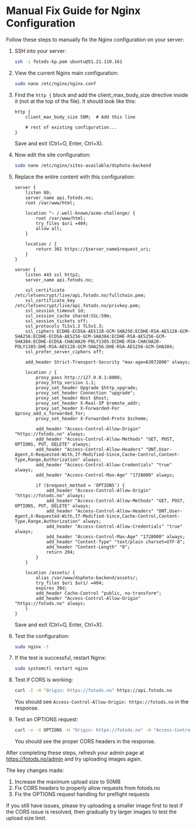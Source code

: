 # Manual Fix Guide for Nginx Configuration

Follow these steps to manually fix the Nginx configuration on your server:

1. SSH into your server:

    ```bash
    ssh -i fotods-kp.pem ubuntu@51.21.110.161
    ```

2. View the current Nginx main configuration:

    ```bash
    sudo nano /etc/nginx/nginx.conf
    ```

3. Find the `http {` block and add the client_max_body_size directive inside it (not at the top of the file). It should look like this:

    ```
    http {
        client_max_body_size 50M;  # Add this line

        # rest of existing configuration...
    }
    ```

    Save and exit (Ctrl+O, Enter, Ctrl+X).

4. Now edit the site configuration:

    ```bash
    sudo nano /etc/nginx/sites-available/dsphoto-backend
    ```

5. Replace the entire content with this configuration:

    ```
    server {
        listen 80;
        server_name api.fotods.no;
        root /var/www/html;

        location ^~ /.well-known/acme-challenge/ {
            root /var/www/html;
            try_files $uri =404;
            allow all;
        }

        location / {
            return 301 https://$server_name$request_uri;
        }
    }

    server {
        listen 443 ssl http2;
        server_name api.fotods.no;

        ssl_certificate /etc/letsencrypt/live/api.fotods.no/fullchain.pem;
        ssl_certificate_key /etc/letsencrypt/live/api.fotods.no/privkey.pem;
        ssl_session_timeout 1d;
        ssl_session_cache shared:SSL:50m;
        ssl_session_tickets off;
        ssl_protocols TLSv1.2 TLSv1.3;
        ssl_ciphers ECDHE-ECDSA-AES128-GCM-SHA256:ECDHE-RSA-AES128-GCM-SHA256:ECDHE-ECDSA-AES256-GCM-SHA384:ECDHE-RSA-AES256-GCM-SHA384:ECDHE-ECDSA-CHACHA20-POLY1305:ECDHE-RSA-CHACHA20-POLY1305:DHE-RSA-AES128-GCM-SHA256:DHE-RSA-AES256-GCM-SHA384;
        ssl_prefer_server_ciphers off;

        add_header Strict-Transport-Security "max-age=63072000" always;

        location / {
            proxy_pass http://127.0.0.1:8000;
            proxy_http_version 1.1;
            proxy_set_header Upgrade $http_upgrade;
            proxy_set_header Connection "upgrade";
            proxy_set_header Host $host;
            proxy_set_header X-Real-IP $remote_addr;
            proxy_set_header X-Forwarded-For $proxy_add_x_forwarded_for;
            proxy_set_header X-Forwarded-Proto $scheme;

            add_header "Access-Control-Allow-Origin" "https://fotods.no" always;
            add_header "Access-Control-Allow-Methods" "GET, POST, OPTIONS, PUT, DELETE" always;
            add_header "Access-Control-Allow-Headers" "DNT,User-Agent,X-Requested-With,If-Modified-Since,Cache-Control,Content-Type,Range,Authorization" always;
            add_header "Access-Control-Allow-Credentials" "true" always;
            add_header "Access-Control-Max-Age" "1728000" always;

            if ($request_method = 'OPTIONS') {
                add_header "Access-Control-Allow-Origin" "https://fotods.no" always;
                add_header "Access-Control-Allow-Methods" "GET, POST, OPTIONS, PUT, DELETE" always;
                add_header "Access-Control-Allow-Headers" "DNT,User-Agent,X-Requested-With,If-Modified-Since,Cache-Control,Content-Type,Range,Authorization" always;
                add_header "Access-Control-Allow-Credentials" "true" always;
                add_header "Access-Control-Max-Age" "1728000" always;
                add_header "Content-Type" "text/plain charset=UTF-8";
                add_header "Content-Length" "0";
                return 204;
            }
        }

        location /assets/ {
            alias /var/www/dsphoto-backend/assets/;
            try_files $uri $uri/ =404;
            expires 30d;
            add_header Cache-Control "public, no-transform";
            add_header "Access-Control-Allow-Origin" "https://fotods.no" always;
        }
    }
    ```

    Save and exit (Ctrl+O, Enter, Ctrl+X).

6. Test the configuration:

    ```bash
    sudo nginx -t
    ```

7. If the test is successful, restart Nginx:

    ```bash
    sudo systemctl restart nginx
    ```

8. Test if CORS is working:

    ```bash
    curl -I -H "Origin: https://fotods.no" https://api.fotods.no
    ```

    You should see `Access-Control-Allow-Origin: https://fotods.no` in the response.

9. Test an OPTIONS request:
    ```bash
    curl -v -X OPTIONS -H "Origin: https://fotods.no" -H "Access-Control-Request-Method: POST" https://api.fotods.no/images
    ```
    You should see the proper CORS headers in the response.

After completing these steps, refresh your admin page at https://fotods.no/admin and try uploading images again.

The key changes made:

1. Increase the maximum upload size to 50MB
2. Fix CORS headers to properly allow requests from fotods.no
3. Fix the OPTIONS request handling for preflight requests

If you still have issues, please try uploading a smaller image first to test if the CORS issue is resolved, then gradually try larger images to test the upload size limit.

